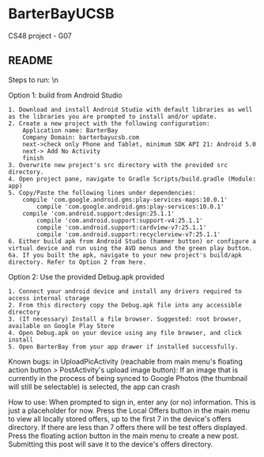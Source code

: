# BarterBayUCSB
CS48 project - G07

README
-----------------------
Steps to run: \n

Option 1: build from Android Studio

	1. Download and install Android Studio with default libraries as well as the libraries you are prompted to install and/or update.
	2. Create a new project with the following configuration:
		Application name: BarterBay
		Company Domain: barterbayucsb.com
		next->check only Phone and Tablet, minimum SDK API 21: Android 5.0
		next-> Add No Activity
		finish
	3. Overwrite new project's src directory with the provided src directory.
	4. Open project pane, navigate to Gradle Scripts/build.gradle (Module: app)
	5. Copy/Paste the following lines under dependencies:
		compile 'com.google.android.gms:play-services-maps:10.0.1'
    		compile 'com.google.android.gms:play-services:10.0.1'
		compile 'com.android.support:design:25.1.1'
    		compile 'com.android.support:support-v4:25.1.1'
    		compile 'com.android.support:cardview-v7:25.1.1'
    		compile 'com.android.support:recyclerview-v7:25.1.1'
	6. Either build apk from Android Studio (hammer button) or configure a virtual device and run using the AVD menus and the green play button.
	6a. If you built the apk, navigate to your new project's build/apk directory. Refer to Option 2 from here.


Option 2: Use the provided Debug.apk provided

	1. Connect your android device and install any drivers required to access internal storage
	2. From this directory copy the Debug.apk file into any accessible directory
	3. (If necessary) Install a file browser. Suggested: root browser, available on Google Play Store
	4. Open Debug.apk on your device using any file browser, and click install
	5. Open BarterBay from your app drawer if installed successfully.


Known bugs:
	in UploadPicActivity (reachable from main menu's floating action button > PostActivity's upload image button):
		If an image that is currently in the process of being synced to Google Photos (the thumbnail will still be selectable) is selected, the app can crash

How to use:
	When prompted to sign in, enter any (or no) information. This is just a placeholder for now.
	Press the Local Offers button in the main menu to view all locally stored offers, up to the first 7 in the device's offers directory. If there are less than 7 offers there will be test offers displayed.
	Press the floating action button in the main menu to create a new post. Submitting this post will save it to the device's offers directory.
	

